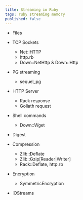 ```yaml
---
title: Streaming in Ruby
tags: ruby streaming memory
published: false
---
```


* Files

* TCP Sockets
  * Net::HTTP
  * http.rb
  * Down::NetHttp & Down::Http

* PG streaming
  - sequel_pg

* HTTP Server
  - Rack response
  - Goliath request

* Shell commands
  * Down::Wget

* Digest

* Compression
  - Zlib::Deflate
  - Zlib::Gzip[Reader|Writer]
  - Rack::Deflate, http.rb

* Encryption
  - SymmetricEncryption

* IOStreams
